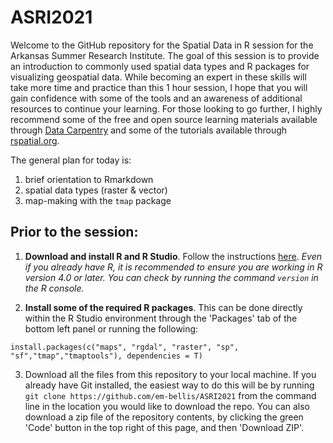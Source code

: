 # ASRI2021
 
Welcome to the GitHub repository for the Spatial Data in R session for the Arkansas Summer Research Institute. The goal of this session is to provide an introduction to commonly used spatial data types and R packages for visualizing geospatial data. While becoming an expert in these skills will take more time and practice than this 1 hour session, I hope that you will gain confidence with some of the tools and an awareness of additional resources to continue your learning.  For those looking to go further, I highly recommend some of the free and open source learning materials available through [Data Carpentry](https://datacarpentry.org/lessons/#geospatial-curriculum) and some of the tutorials available through [rspatial.org](https://rspatial.org).

The general plan for today is:

1. brief orientation to Rmarkdown
2. spatial data types (raster & vector)
3. map-making with the `tmap` package

## Prior to the session: 
1. **Download and install R and R Studio**.  Follow the instructions [here](https://datacarpentry.org/R-ecology-lesson/#Install_R_and_RStudio). 
*Even if you already have R, it is recommended to ensure you are working in R version 4.0 or later. You can check by running the command `version` in the R console.*

2. **Install some of the required R packages**. This can be done directly within the R Studio environment through the 'Packages' tab of the bottom left panel or running the following:
```
install.packages(c("maps", "rgdal", "raster", "sp", "sf","tmap","tmaptools"), dependencies = T)
```
3. Download all the files from this repository to your local machine. If you already have Git installed, the easiest way to do this will be by running `git clone https://github.com/em-bellis/ASRI2021` from the command line in the location you would like to download the repo. You can also download a zip file of the repository contents, by clicking the green 'Code' button in the top right of this page, and then 'Download ZIP'. 
